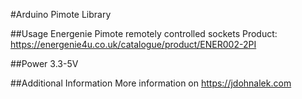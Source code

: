 #Arduino Pimote Library

##Usage
Energenie Pimote remotely controlled sockets
Product: https://energenie4u.co.uk/catalogue/product/ENER002-2PI

##Power
3.3-5V

##Additional Information
More information on https://jdohnalek.com
